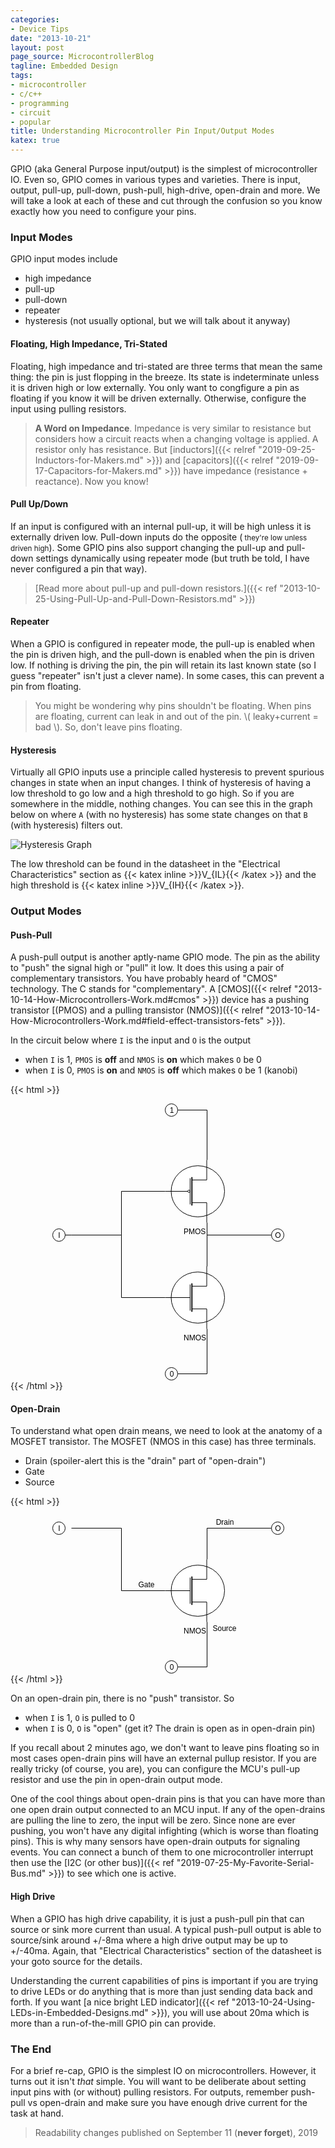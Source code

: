 ```yaml
---
categories:
- Device Tips
date: "2013-10-21"
layout: post
page_source: MicrocontrollerBlog
tagline: Embedded Design
tags:
- microcontroller
- c/c++
- programming
- circuit
- popular
title: Understanding Microcontroller Pin Input/Output Modes
katex: true
---
```


GPIO (aka General Purpose input/output) is the simplest of microcontroller IO. Even so, GPIO comes in various types and varieties. There is input, output, pull-up, pull-down, push-pull, high-drive, open-drain and more. We will take a look at each of these and cut through the confusion so you know exactly how you need to configure your pins.

### Input Modes

GPIO input modes include

- high impedance
- pull-up
- pull-down
- repeater
- hysteresis (not usually optional, but we will talk about it anyway)

####  Floating, High Impedance, Tri-Stated

Floating, high impedance and tri-stated are three terms that mean the same thing: the pin is just flopping in the breeze. Its state is indeterminate unless it is driven high or low externally. You only want to congfigure a pin as floating if you know it will be driven externally. Otherwise, configure the input using pulling resistors.

> **A Word on Impedance**. Impedance is very similar to resistance but considers how a circuit reacts when a changing voltage is applied. A resistor only has resistance. But [inductors]({{< relref "2019-09-25-Inductors-for-Makers.md" >}}) and [capacitors]({{< relref "2019-09-17-Capacitors-for-Makers.md" >}}) have impedance (resistance + reactance). Now you know!

####  Pull Up/Down

If an input is configured with an internal pull-up, it will be high unless it is externally driven low. Pull-down inputs do the opposite (<small> they're low unless driven high</small>). Some GPIO pins also support changing the pull-up and pull-down settings dynamically using repeater mode (but truth be told, I have never configured a pin that way).

> [Read more about pull-up and pull-down resistors.]({{< ref "2013-10-25-Using-Pull-Up-and-Pull-Down-Resistors.md" >}})

#### Repeater

When a GPIO is configured in repeater mode, the pull-up is enabled when the pin is driven high, and the pull-down is enabled when the pin is driven low.  If nothing is driving the pin, the pin will retain its last known state (so I guess "repeater" isn't just a clever name). In some cases, this can prevent a pin from floating.

> You might be wondering why pins shouldn't be floating. When pins are floating, current can leak in and out of the pin. \\( leaky+current = bad \\). So, don't leave pins floating.

#### Hysteresis

Virtually all GPIO inputs use a principle called hysteresis to prevent spurious changes in state when an input changes. I think of hysteresis of having a low threshold to go low and a high threshold to go high. So if you are somewhere in the middle, nothing changes. You can see this in the graph below on where `A` (with no hysteresis) has some state changes on that `B` (with hysteresis) filters out.

![Hysteresis Graph](/images/smitt_hysteresis_graph.svg)

The low threshold can be found in the datasheet in the "Electrical Characteristics" section as {{< katex inline >}}V_{IL}{{< /katex >}} and the high threshold is {{< katex inline >}}V_{IH}{{< /katex >}}.

### Output Modes

#### Push-Pull

A push-pull output is another aptly-name GPIO mode. The pin as the ability to "push" the signal high or "pull" it low. It does this using a pair of complementary transistors. You have probably heard of "CMOS" technology. The C stands for "complementary". A [CMOS]({{< relref "2013-10-14-How-Microcontrollers-Work.md#cmos" >}}) device has a pushing transistor [(PMOS) and a pulling transistor (NMOS)]({{< relref "2013-10-14-How-Microcontrollers-Work.md#field-effect-transistors-fets" >}}).

In the circuit below where `I` is the input and `O` is the output

- when `I` is 1, `PMOS` is **off** and `NMOS` is **on** which makes `O` be 0
- when `I` is 0, `PMOS` is **on** and `NMOS` is **off** which makes `O` be 1 (kanobi)

{{< html >}}
<center>
<svg xmlns="http://www.w3.org/2000/svg" xmlns:xlink="http://www.w3.org/1999/xlink" version="1.1" width="371px" height="443px" viewBox="-0.5 -0.5 371 443"><defs/><g><path d="M 247 190 L 247 260" fill="none" stroke="#000000" stroke-miterlimit="10" pointer-events="none"/><path d="M 180 140 L 110 140 L 110 210 L 30 210 L 20 210" fill="none" stroke="#000000" stroke-miterlimit="10" pointer-events="none"/><ellipse cx="232.25" cy="140" rx="42.75" ry="40.90909090909091" fill="#ffffff" stroke="#000000" pointer-events="none"/><path d="M 222.75 121.82 L 246.5 121.82 L 246.5 90 M 222.75 158.18 L 246.5 158.18 L 246.5 190 M 219.9 119.09 L 219.9 160.91 M 180 140 L 216.1 140" fill="none" stroke="#000000" stroke-miterlimit="10" pointer-events="none"/><ellipse cx="218" cy="140" rx="1.9" ry="1.8181818181818181" fill="transparent" stroke="#000000" pointer-events="none"/><path d="M 222.75 117.27 L 222.75 162.73" fill="#ffffff" stroke="#000000" stroke-width="1.82" stroke-miterlimit="10" pointer-events="none"/><g transform="translate(209.5,197.5)"><switch><foreignObject style="overflow:visible;" pointer-events="all" width="35" height="12" requiredFeatures="http://www.w3.org/TR/SVG11/feature#Extensibility"><div xmlns="http://www.w3.org/1999/xhtml" style="display: inline-block; font-size: 12px; font-family: Helvetica; color: rgb(0, 0, 0); line-height: 1.2; vertical-align: top; white-space: nowrap; text-align: center;"><div xmlns="http://www.w3.org/1999/xhtml" style="display:inline-block;text-align:inherit;text-decoration:inherit;">PMOS</div></div></foreignObject><text x="18" y="12" fill="#000000" text-anchor="middle" font-size="12px" font-family="Helvetica">PMOS</text></switch></g><path d="M 180 310 L 110 310 L 110 210 L 30 210" fill="none" stroke="#000000" stroke-miterlimit="10" pointer-events="none"/><path d="M 247 260 L 247 210 L 350 210" fill="none" stroke="#000000" stroke-miterlimit="10" pointer-events="none"/><path d="M 247 360 L 247 432 L 200 432" fill="none" stroke="#000000" stroke-miterlimit="10" pointer-events="none"/><ellipse cx="232.25" cy="310" rx="42.75" ry="40.90909090909091" fill="#ffffff" stroke="#000000" pointer-events="none"/><path d="M 222.75 291.82 L 246.5 291.82 L 246.5 260 M 222.75 328.18 L 246.5 328.18 L 246.5 360 M 219.9 289.09 L 219.9 330.91 M 180 310 L 219.9 310" fill="none" stroke="#000000" stroke-miterlimit="10" pointer-events="none"/><path d="M 222.75 287.27 L 222.75 332.73" fill="#ffffff" stroke="#000000" stroke-width="1.82" stroke-miterlimit="10" pointer-events="none"/><g transform="translate(209.5,367.5)"><switch><foreignObject style="overflow:visible;" pointer-events="all" width="36" height="12" requiredFeatures="http://www.w3.org/TR/SVG11/feature#Extensibility"><div xmlns="http://www.w3.org/1999/xhtml" style="display: inline-block; font-size: 12px; font-family: Helvetica; color: rgb(0, 0, 0); line-height: 1.2; vertical-align: top; white-space: nowrap; text-align: center;"><div xmlns="http://www.w3.org/1999/xhtml" style="display:inline-block;text-align:inherit;text-decoration:inherit;">NMOS</div></div></foreignObject><text x="18" y="12" fill="#000000" text-anchor="middle" font-size="12px" font-family="Helvetica">NMOS</text></switch></g><ellipse cx="10" cy="210" rx="10" ry="10" fill="#ffffff" stroke="#000000" pointer-events="none"/><g transform="translate(8.5,203.5)"><switch><foreignObject style="overflow:visible;" pointer-events="all" width="3" height="12" requiredFeatures="http://www.w3.org/TR/SVG11/feature#Extensibility"><div xmlns="http://www.w3.org/1999/xhtml" style="display: inline-block; font-size: 12px; font-family: Helvetica; color: rgb(0, 0, 0); line-height: 1.2; vertical-align: top; width: 4px; white-space: nowrap; overflow-wrap: normal; text-align: center;"><div xmlns="http://www.w3.org/1999/xhtml" style="display:inline-block;text-align:inherit;text-decoration:inherit;white-space:normal;">I</div></div></foreignObject><text x="2" y="12" fill="#000000" text-anchor="middle" font-size="12px" font-family="Helvetica">I</text></switch></g><ellipse cx="360" cy="210" rx="10" ry="10" fill="#ffffff" stroke="#000000" pointer-events="none"/><g transform="translate(355.5,203.5)"><switch><foreignObject style="overflow:visible;" pointer-events="all" width="9" height="12" requiredFeatures="http://www.w3.org/TR/SVG11/feature#Extensibility"><div xmlns="http://www.w3.org/1999/xhtml" style="display: inline-block; font-size: 12px; font-family: Helvetica; color: rgb(0, 0, 0); line-height: 1.2; vertical-align: top; width: 10px; white-space: nowrap; overflow-wrap: normal; text-align: center;"><div xmlns="http://www.w3.org/1999/xhtml" style="display:inline-block;text-align:inherit;text-decoration:inherit;white-space:normal;">O</div></div></foreignObject><text x="5" y="12" fill="#000000" text-anchor="middle" font-size="12px" font-family="Helvetica">O</text></switch></g><path d="M 200 10 L 247 10 L 247 90" fill="none" stroke="#000000" stroke-miterlimit="10" pointer-events="none"/><ellipse cx="190" cy="10" rx="10" ry="10" fill="#ffffff" stroke="#000000" pointer-events="none"/><g transform="translate(186.5,3.5)"><switch><foreignObject style="overflow:visible;" pointer-events="all" width="7" height="12" requiredFeatures="http://www.w3.org/TR/SVG11/feature#Extensibility"><div xmlns="http://www.w3.org/1999/xhtml" style="display: inline-block; font-size: 12px; font-family: Helvetica; color: rgb(0, 0, 0); line-height: 1.2; vertical-align: top; width: 8px; white-space: nowrap; overflow-wrap: normal; text-align: center;"><div xmlns="http://www.w3.org/1999/xhtml" style="display:inline-block;text-align:inherit;text-decoration:inherit;white-space:normal;">1</div></div></foreignObject><text x="4" y="12" fill="#000000" text-anchor="middle" font-size="12px" font-family="Helvetica">1</text></switch></g><ellipse cx="190" cy="432" rx="10" ry="10" fill="#ffffff" stroke="#000000" pointer-events="none"/><g transform="translate(186.5,425.5)"><switch><foreignObject style="overflow:visible;" pointer-events="all" width="7" height="12" requiredFeatures="http://www.w3.org/TR/SVG11/feature#Extensibility"><div xmlns="http://www.w3.org/1999/xhtml" style="display: inline-block; font-size: 12px; font-family: Helvetica; color: rgb(0, 0, 0); line-height: 1.2; vertical-align: top; width: 8px; white-space: nowrap; overflow-wrap: normal; text-align: center;"><div xmlns="http://www.w3.org/1999/xhtml" style="display:inline-block;text-align:inherit;text-decoration:inherit;white-space:normal;">0</div></div></foreignObject><text x="4" y="12" fill="#000000" text-anchor="middle" font-size="12px" font-family="Helvetica">0</text></switch></g></g></svg>
</center>
{{< /html >}}


#### Open-Drain

To understand what open drain means, we need to look at the anatomy of a MOSFET transistor. The MOSFET (NMOS in this case) has three terminals.

- Drain (spoiler-alert this is the "drain" part of "open-drain")
- Gate
- Source

{{< html >}}
<center>
<svg xmlns="http://www.w3.org/2000/svg" xmlns:xlink="http://www.w3.org/1999/xlink" version="1.1" width="371px" height="253px" viewBox="-0.5 -0.5 371 253"><defs/><g><path d="M 180 120 L 110 120 L 110 20 L 30 20" fill="none" stroke="#000000" stroke-miterlimit="10" pointer-events="none"/><path d="M 247 70 L 247 20 L 350 20" fill="none" stroke="#000000" stroke-miterlimit="10" pointer-events="none"/><path d="M 247 170 L 247 242 L 200 242" fill="none" stroke="#000000" stroke-miterlimit="10" pointer-events="none"/><ellipse cx="232.25" cy="120" rx="42.75" ry="40.90909090909091" fill="#ffffff" stroke="#000000" pointer-events="none"/><path d="M 222.75 101.82 L 246.5 101.82 L 246.5 70 M 222.75 138.18 L 246.5 138.18 L 246.5 170 M 219.9 99.09 L 219.9 140.91 M 180 120 L 219.9 120" fill="none" stroke="#000000" stroke-miterlimit="10" pointer-events="none"/><path d="M 222.75 97.27 L 222.75 142.73" fill="#ffffff" stroke="#000000" stroke-width="1.82" stroke-miterlimit="10" pointer-events="none"/><g transform="translate(209.5,177.5)"><switch><foreignObject style="overflow:visible;" pointer-events="all" width="36" height="12" requiredFeatures="http://www.w3.org/TR/SVG11/feature#Extensibility"><div xmlns="http://www.w3.org/1999/xhtml" style="display: inline-block; font-size: 12px; font-family: Helvetica; color: rgb(0, 0, 0); line-height: 1.2; vertical-align: top; white-space: nowrap; text-align: center;"><div xmlns="http://www.w3.org/1999/xhtml" style="display:inline-block;text-align:inherit;text-decoration:inherit;">NMOS</div></div></foreignObject><text x="18" y="12" fill="#000000" text-anchor="middle" font-size="12px" font-family="Helvetica">NMOS</text></switch></g><ellipse cx="10" cy="20" rx="10" ry="10" fill="#ffffff" stroke="#000000" pointer-events="none"/><g transform="translate(8.5,13.5)"><switch><foreignObject style="overflow:visible;" pointer-events="all" width="3" height="12" requiredFeatures="http://www.w3.org/TR/SVG11/feature#Extensibility"><div xmlns="http://www.w3.org/1999/xhtml" style="display: inline-block; font-size: 12px; font-family: Helvetica; color: rgb(0, 0, 0); line-height: 1.2; vertical-align: top; width: 4px; white-space: nowrap; overflow-wrap: normal; text-align: center;"><div xmlns="http://www.w3.org/1999/xhtml" style="display:inline-block;text-align:inherit;text-decoration:inherit;white-space:normal;">I</div></div></foreignObject><text x="2" y="12" fill="#000000" text-anchor="middle" font-size="12px" font-family="Helvetica">I</text></switch></g><ellipse cx="360" cy="20" rx="10" ry="10" fill="#ffffff" stroke="#000000" pointer-events="none"/><g transform="translate(355.5,13.5)"><switch><foreignObject style="overflow:visible;" pointer-events="all" width="9" height="12" requiredFeatures="http://www.w3.org/TR/SVG11/feature#Extensibility"><div xmlns="http://www.w3.org/1999/xhtml" style="display: inline-block; font-size: 12px; font-family: Helvetica; color: rgb(0, 0, 0); line-height: 1.2; vertical-align: top; width: 10px; white-space: nowrap; overflow-wrap: normal; text-align: center;"><div xmlns="http://www.w3.org/1999/xhtml" style="display:inline-block;text-align:inherit;text-decoration:inherit;white-space:normal;">O</div></div></foreignObject><text x="5" y="12" fill="#000000" text-anchor="middle" font-size="12px" font-family="Helvetica">O</text></switch></g><ellipse cx="190" cy="242" rx="10" ry="10" fill="#ffffff" stroke="#000000" pointer-events="none"/><g transform="translate(186.5,235.5)"><switch><foreignObject style="overflow:visible;" pointer-events="all" width="7" height="12" requiredFeatures="http://www.w3.org/TR/SVG11/feature#Extensibility"><div xmlns="http://www.w3.org/1999/xhtml" style="display: inline-block; font-size: 12px; font-family: Helvetica; color: rgb(0, 0, 0); line-height: 1.2; vertical-align: top; width: 8px; white-space: nowrap; overflow-wrap: normal; text-align: center;"><div xmlns="http://www.w3.org/1999/xhtml" style="display:inline-block;text-align:inherit;text-decoration:inherit;white-space:normal;">0</div></div></foreignObject><text x="4" y="12" fill="#000000" text-anchor="middle" font-size="12px" font-family="Helvetica">0</text></switch></g><g transform="translate(260.5,3.5)"><switch><foreignObject style="overflow:visible;" pointer-events="all" width="29" height="12" requiredFeatures="http://www.w3.org/TR/SVG11/feature#Extensibility"><div xmlns="http://www.w3.org/1999/xhtml" style="display: inline-block; font-size: 12px; font-family: Helvetica; color: rgb(0, 0, 0); line-height: 1.2; vertical-align: top; width: 30px; white-space: nowrap; overflow-wrap: normal; text-align: center;"><div xmlns="http://www.w3.org/1999/xhtml" style="display:inline-block;text-align:inherit;text-decoration:inherit;white-space:normal;">Drain</div></div></foreignObject><text x="15" y="12" fill="#000000" text-anchor="middle" font-size="12px" font-family="Helvetica">Drain</text></switch></g><g transform="translate(136.5,103.5)"><switch><foreignObject style="overflow:visible;" pointer-events="all" width="26" height="12" requiredFeatures="http://www.w3.org/TR/SVG11/feature#Extensibility"><div xmlns="http://www.w3.org/1999/xhtml" style="display: inline-block; font-size: 12px; font-family: Helvetica; color: rgb(0, 0, 0); line-height: 1.2; vertical-align: top; width: 27px; white-space: nowrap; overflow-wrap: normal; text-align: center;"><div xmlns="http://www.w3.org/1999/xhtml" style="display:inline-block;text-align:inherit;text-decoration:inherit;white-space:normal;">Gate</div></div></foreignObject><text x="13" y="12" fill="#000000" text-anchor="middle" font-size="12px" font-family="Helvetica">Gate</text></switch></g><g transform="translate(255.5,173.5)"><switch><foreignObject style="overflow:visible;" pointer-events="all" width="38" height="12" requiredFeatures="http://www.w3.org/TR/SVG11/feature#Extensibility"><div xmlns="http://www.w3.org/1999/xhtml" style="display: inline-block; font-size: 12px; font-family: Helvetica; color: rgb(0, 0, 0); line-height: 1.2; vertical-align: top; width: 39px; white-space: nowrap; overflow-wrap: normal; text-align: center;"><div xmlns="http://www.w3.org/1999/xhtml" style="display:inline-block;text-align:inherit;text-decoration:inherit;white-space:normal;">Source</div></div></foreignObject><text x="19" y="12" fill="#000000" text-anchor="middle" font-size="12px" font-family="Helvetica">Source</text></switch></g></g></svg>
</center>
{{< /html >}}

On an open-drain pin, there is no "push" transistor. So

- when `I` is 1, `O` is pulled to 0
- when `I` is 0, `O` is "open" (get it? The drain is open as in open-drain pin)

If you recall about 2 minutes ago, we don't want to leave pins floating so in most cases open-drain pins will have an external pullup resistor. If you are really tricky (of course, you are), you can configure the MCU's pull-up resistor and use the pin in open-drain output mode.

One of the cool things about open-drain pins is that you can have more than one open drain output connected to an MCU input. If any of the open-drains are pulling the line to zero, the input will be zero. Since none are ever pushing, you won't have any digital infighting (which is worse than floating pins). This is why many sensors have open-drain outputs for signaling events. 
You can connect a bunch of them to one microcontroller interrupt then use the [I2C (or other bus)]({{< ref "2019-07-25-My-Favorite-Serial-Bus.md" >}}) to see which one is active.

#### High Drive

When a GPIO has high drive capability, it is just a push-pull pin that can source or sink more current than usual. A typical push-pull output is able to source/sink around +/-8ma where a high drive output may be up to +/-40ma. Again, that "Electrical Characteristics" section of the datasheet is your goto source for the details.

Understanding the current capabilities of pins is important if you are trying to drive LEDs or do anything that is more than just sending data back and forth. If you want [a nice bright LED indicator]({{< ref "2013-10-24-Using-LEDs-in-Embedded-Designs.md" >}}), you will use about 20ma which is more than a run-of-the-mill GPIO pin can provide.

### The End

For a brief re-cap, GPIO is the simplest IO on microcontrollers.  However, it turns out it isn't *that* simple. You will want to be deliberate about setting input pins with (or without) pulling resistors. For outputs, remember push-pull vs open-drain and make sure you have enough drive current for the task at hand.

> Readability changes published on September 11 (**never forget**), 2019
